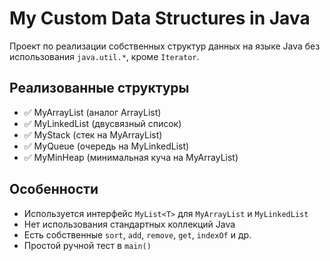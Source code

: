 # My Custom Data Structures in Java
Проект по реализации собственных структур данных на языке Java без использования `java.util.*`, кроме `Iterator`.

##  Реализованные структуры

- ✅ MyArrayList (аналог ArrayList)
- ✅ MyLinkedList (двусвязный список)
- ✅ MyStack (стек на MyArrayList)
- ✅ MyQueue (очередь на MyLinkedList)
- ✅ MyMinHeap (минимальная куча на MyArrayList)

##  Особенности

- Используется интерфейс `MyList<T>` для `MyArrayList` и `MyLinkedList`
- Нет использования стандартных коллекций Java
- Есть собственные `sort`, `add`, `remove`, `get`, `indexOf` и др.
- Простой ручной тест в `main()` 
